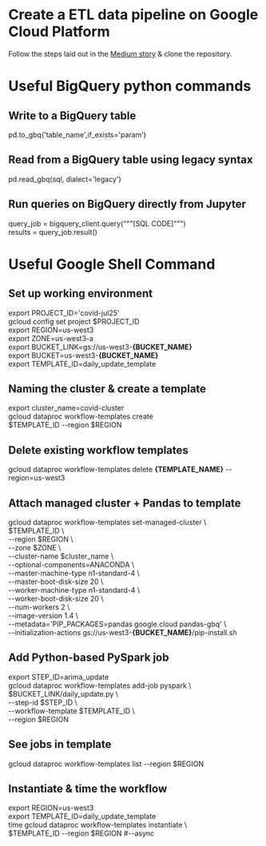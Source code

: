 # Create a ETL data pipeline on Google Cloud Platform

Follow the steps laid out in the <a href='https://medium.com/@rydernguyen/how-to-set-up-a-covid-19-workflow-and-dashboard-using-the-google-cloud-platform-b0e5165333e5?sk=6266ffdb056466e73a7bc38a23748722' target='_blank'>Medium story</a> & clone the repository.

# Useful BigQuery python commands
## Write to a BigQuery table
  pd.to_gbq('table_name',if_exists='param')
## Read from a BigQuery table using legacy syntax
  pd.read_gbq(sql, dialect='legacy')
## Run queries on BigQuery directly from Jupyter 
  query_job = bigquery_client.query("""[SQL CODE]""") <br>
  results = query_job.result()

# Useful Google Shell Command
## Set up working environment
  export PROJECT_ID='covid-jul25' <br>
  gcloud config set project $PROJECT_ID <br>
  export REGION=us-west3 <br>
  export ZONE=us-west3-a <br>
  export BUCKET_LINK=gs://us-west3-<b>{BUCKET_NAME}</b> <br>
  export BUCKET=us-west3-<b>{BUCKET_NAME}</b> <br>
  export TEMPLATE_ID=daily_update_template

## Naming the cluster & create a template
  export cluster_name=covid-cluster <br>
  gcloud dataproc workflow-templates create \
    $TEMPLATE_ID --region $REGION

## Delete existing workflow templates
  gcloud dataproc workflow-templates delete <b>{TEMPLATE_NAME}</b> --region=us-west3

## Attach managed cluster + Pandas to template
  gcloud dataproc workflow-templates set-managed-cluster \ <br>
    $TEMPLATE_ID \ <br>
      --region $REGION \ <br>
      --zone $ZONE \ <br>
      --cluster-name $cluster_name \ <br>
      --optional-components=ANACONDA \ <br>
      --master-machine-type n1-standard-4 \ <br>
      --master-boot-disk-size 20 \ <br>
      --worker-machine-type n1-standard-4 \ <br>
      --worker-boot-disk-size 20 \ <br>
      --num-workers 2 \ <br>
      --image-version 1.4 \ <br>
      --metadata='PIP_PACKAGES=pandas google.cloud pandas-gbq' \ <br>
      --initialization-actions gs://us-west3-<b>{BUCKET_NAME}</b>/pip-install.sh

## Add Python-based PySpark job
  export STEP_ID=arima_update <br>
  gcloud dataproc workflow-templates add-job pyspark \ <br>
    $BUCKET_LINK/daily_update.py \ <br>
    --step-id $STEP_ID \ <br>
    --workflow-template $TEMPLATE_ID \ <br>
    --region $REGION

## See jobs in template
  gcloud dataproc workflow-templates list --region $REGION

## Instantiate & time the workflow
  export REGION=us-west3 <br>
  export TEMPLATE_ID=daily_update_template <br>
  time gcloud dataproc workflow-templates instantiate \ <br>
    $TEMPLATE_ID --region $REGION #--async
